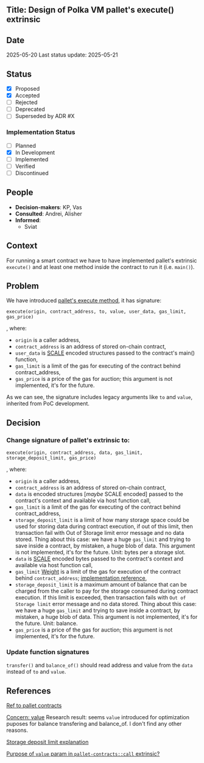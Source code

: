 ## Title: Design of Polka VM pallet's execute() extrinsic

## Date
2025-05-20
Last status update: 2025-05-21

## Status
- [X] Proposed
- [X] Accepted
- [ ] Rejected
- [ ] Deprecated
- [ ] Superseded by ADR #X

### Implementation Status
- [ ] Planned
- [X] In Development
- [ ] Implemented
- [ ] Verified
- [ ] Discontinued

## People
- **Decision-makers**: KP, Vas
- **Consulted**: Andrei, Alisher
- **Informed**:
  - Sviat

## Context
For running a smart contract we have to have implemented pallet's extrinsic `execute()` and at least one method inside the contract to run it (i.e. `main()`).

## Problem
We have introduced [pallet's execute method](https://github.com/QuantumFusion-network/qf-solochain/blob/main/pallets/qf-polkavm/src/lib.rs#L333), it has signature:
```
execute(origin, contract_address, to, value, user_data, gas_limit, gas_price)
```
, where:
- `origin` is a caller address,
- `contract_address` is an address of stored on-chain contract,
- `user_data` is [SCALE] encoded structures passed to the contract's main() function,
- `gas_limit` is a limit of the gas for executing of the contract behind contract_address,
- `gas_price` is a price of the gas for auction; this argument is not implemented, it's for the future.

As we can see, the signature includes legacy arguments like `to` and `value`, inherited from PoC development.

## Decision
### Change signature of pallet's extrinsic to:
```
execute(origin, contract_address, data, gas_limit, storage_deposit_limit, gas_price)
```
, where:
- `origin` is a caller address,
- `contract_address` is an address of stored on-chain contract,
- `data` is encoded structures [_maybe_ SCALE encoded] passed to the contract's context and available via host function call,
- `gas_limit` is a limit of the gas for executing of the contract behind contract_address,
- `storage_deposit_limit` is a limit of how many storage space could be used for storing data during contract execution, if out of this limit, then transaction fail with Out of Storage limit error message and no data stored. Thing about this case: we have a huge `gas_limit` and trying to save inside a contract, by mistaken, a huge blob of data. This argument is not implemented, it's for the future. Unit: bytes per a storage slot.
- `data` is [SCALE] encoded bytes passed to the contract's context and available via host function call,
- `gas_limit` [Weight](https://docs.rs/sp-weights/31.1.0/sp_weights/struct.Weight.html) is a limit of the gas for execution of the contract behind `contract_address`; [implementation reference](https://docs.rs/pallet-revive/latest/src/pallet_revive/lib.rs.html#727),
- `storage_deposit_limit` is a maximum amount of balance that can be charged from the caller to pay for the storage consumed during contract execution. If this limit is exceeded, then transaction fails with `Out of Storage limit` error message and no data stored. Thing about this case: we have a huge `gas_limit` and trying to save inside a contract, by mistaken, a huge blob of data. This argument is not implemented, it's for the future. Unit: balance.
- `gas_price` is a price of the gas for auction; this argument is not implemented, it's for the future.


### Update function signatures
`transfer()` and `balance_of()` should read address and value from the `data` instead of `to` and `value`.

## References

[Ref to pallet contracts](https://docs.rs/pallet-contracts/latest/pallet_contracts/pallet/struct.Pallet.html#method.call)

[Concern: value](https://docs.rs/pallet-contracts/latest/pallet_contracts/pallet/struct.Pallet.html#method.call)
Research result: seems `value` introduced for optimization puposes for balance transfering and balance_of. I don't find any other reasons.

[Storage deposit limit explanation](https://github.com/paritytech/substrate-contracts-node/issues/23#issuecomment-1008751578)

[SCALE]: https://github.com/paritytech/parity-scale-codec

[Purpose of `value` param in `pallet-contracts::call` extrinsic?](https://substrate.stackexchange.com/questions/12363/purpose-of-value-param-in-pallet-contractscall-extrinsi)

